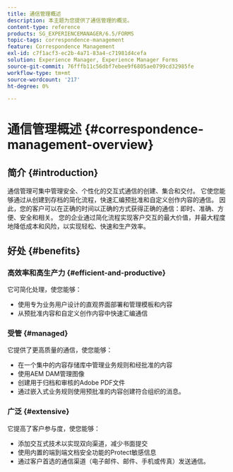 ```yaml
---
title: 通信管理概述
description: 本主题为您提供了通信管理的概览。
content-type: reference
products: SG_EXPERIENCEMANAGER/6.5/FORMS
topic-tags: correspondence-management
feature: Correspondence Management
exl-id: c7f1acf3-ec2b-4a71-83a4-c71981d4cefa
solution: Experience Manager, Experience Manager Forms
source-git-commit: 76fffb11c56dbf7ebee9f6805ae0799cd32985fe
workflow-type: tm+mt
source-wordcount: '217'
ht-degree: 0%

---
```


# 通信管理概述 {#correspondence-management-overview}

## 简介 {#introduction}

通信管理可集中管理安全、个性化的交互式通信的创建、集合和交付。 它使您能够通过从创建到存档的简化流程，快速汇编预批准和自定义创作内容的通信。 因此，您的客户可以在正确的时间以正确的方式获得正确的通信：即时、准确、方便、安全和相关。 您的企业通过简化流程实现客户交互的最大价值，并最大程度地降低成本和风险，以实现轻松、快速和生产效率。

## 好处 {#benefits}

### 高效率和高生产力 {#efficient-and-productive}

它可简化处理，使您能够：

* 使用专为业务用户设计的直观界面部署和管理模板和内容
* 从预批准内容和自定义创作内容中快速汇编通信

### 受管 {#managed}

它提供了更高质量的通信，使您能够：

* 在一个集中的内容存储库中管理业务规则和经批准的内容
* 使用AEM DAM管理图像
* 创建用于归档和审核的Adobe PDF文件
* 通过嵌入式业务规则使用预批准的内容创建符合组织的消息。

### 广泛 {#extensive}

它提高了客户参与度，使您能够：

* 添加交互式技术以实现双向渠道，减少书面提交
* 使用内置的端到端文档安全功能的Protect敏感信息
* 通过客户首选的通信渠道（电子邮件、邮件、手机或传真）发送通信。
